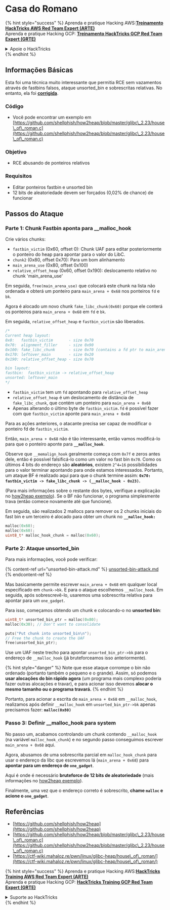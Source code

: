 # Casa do Romano

{% hint style="success" %}
Aprenda e pratique Hacking AWS:<img src="/.gitbook/assets/arte.png" alt="" data-size="line">[**Treinamento HackTricks AWS Red Team Expert (ARTE)**](https://training.hacktricks.xyz/courses/arte)<img src="/.gitbook/assets/arte.png" alt="" data-size="line">\
Aprenda e pratique Hacking GCP: <img src="/.gitbook/assets/grte.png" alt="" data-size="line">[**Treinamento HackTricks GCP Red Team Expert (GRTE)**<img src="/.gitbook/assets/grte.png" alt="" data-size="line">](https://training.hacktricks.xyz/courses/grte)

<details>

<summary>Apoie o HackTricks</summary>

* Verifique os [**planos de assinatura**](https://github.com/sponsors/carlospolop)!
* **Junte-se ao** 💬 [**grupo Discord**](https://discord.gg/hRep4RUj7f) ou ao [**grupo telegram**](https://t.me/peass) ou **siga-nos** no **Twitter** 🐦 [**@hacktricks\_live**](https://twitter.com/hacktricks\_live)**.**
* **Compartilhe truques de hacking enviando PRs para os repositórios** [**HackTricks**](https://github.com/carlospolop/hacktricks) e [**HackTricks Cloud**](https://github.com/carlospolop/hacktricks-cloud).

</details>
{% endhint %}

## Informações Básicas

Esta foi uma técnica muito interessante que permitia RCE sem vazamentos através de fastbins falsos, ataque unsorted\_bin e sobrescritas relativas. No entanto, ela foi [**corrigida**](https://sourceware.org/git/?p=glibc.git;a=commitdiff;h=b90ddd08f6dd688e651df9ee89ca3a69ff88cd0c).

### Código

* Você pode encontrar um exemplo em [https://github.com/shellphish/how2heap/blob/master/glibc\_2.23/house\_of\_roman.c](https://github.com/shellphish/how2heap/blob/master/glibc\_2.23/house\_of\_roman.c)

### Objetivo

* RCE abusando de ponteiros relativos

### Requisitos

* Editar ponteiros fastbin e unsorted bin
* 12 bits de aleatoriedade devem ser forçados (0,02% de chance) de funcionar

## Passos do Ataque

### Parte 1: Chunk Fastbin aponta para \_\_malloc\_hook

Crie vários chunks:

* `fastbin_victim` (0x60, offset 0): Chunk UAF para editar posteriormente o ponteiro do heap para apontar para o valor do LibC.
* `chunk2` (0x80, offset 0x70): Para um bom alinhamento
* `main_arena_use` (0x80, offset 0x100)
* `relative_offset_heap` (0x60, offset 0x190): deslocamento relativo no chunk 'main\_arena\_use'

Em seguida, `free(main_arena_use)` que colocará este chunk na lista não ordenada e obterá um ponteiro para `main_arena + 0x68` nos ponteiros `fd` e `bk`.

Agora é alocado um novo chunk `fake_libc_chunk(0x60)` porque ele conterá os ponteiros para `main_arena + 0x68` em `fd` e `bk`.

Em seguida, `relative_offset_heap` e `fastbin_victim` são liberados.
```c
/*
Current heap layout:
0x0:   fastbin_victim       - size 0x70
0x70:  alignment_filler     - size 0x90
0x100: fake_libc_chunk      - size 0x70 (contains a fd ptr to main_arena + 0x68)
0x170: leftover_main        - size 0x20
0x190: relative_offset_heap - size 0x70

bin layout:
fastbin:  fastbin_victim -> relative_offset_heap
unsorted: leftover_main
*/
```
* &#x20;`fastbin_victim` tem um `fd` apontando para `relative_offset_heap`
* &#x20;`relative_offset_heap` é um deslocamento de distância de `fake_libc_chunk`, que contém um ponteiro para `main_arena + 0x68`
* Apenas alterando o último byte de `fastbin_victim.fd` é possível fazer com que `fastbin_victim` aponte para `main_arena + 0x68`

Para as ações anteriores, o atacante precisa ser capaz de modificar o ponteiro fd de `fastbin_victim`.

Então, `main_arena + 0x68` não é tão interessante, então vamos modificá-lo para que o ponteiro aponte para **`__malloc_hook`**.

Observe que `__memalign_hook` geralmente começa com `0x7f` e zeros antes dele, então é possível falsificá-lo como um valor no fast bin `0x70`. Como os últimos 4 bits do endereço são **aleatórios**, existem `2^4=16` possibilidades para o valor terminar apontando para onde estamos interessados. Portanto, um ataque BF é realizado aqui para que o chunk termine assim: **`0x70: fastbin_victim -> fake_libc_chunk -> (__malloc_hook - 0x23)`.**

(Para mais informações sobre o restante dos bytes, verifique a explicação no [how2heap](https://github.com/shellphish/how2heap/blob/master/glibc\_2.23/house\_of\_roman.c)[ exemplo](https://github.com/shellphish/how2heap/blob/master/glibc\_2.23/house\_of\_roman.c)). Se o BF não funcionar, o programa simplesmente trava (então comece novamente até que funcione).

Em seguida, são realizados 2 mallocs para remover os 2 chunks iniciais do fast bin e um terceiro é alocado para obter um chunk no **`__malloc_hook:`**
```c
malloc(0x60);
malloc(0x60);
uint8_t* malloc_hook_chunk = malloc(0x60);
```
### Parte 2: Ataque unsorted\_bin

Para mais informações, você pode verificar:

{% content-ref url="unsorted-bin-attack.md" %}
[unsorted-bin-attack.md](unsorted-bin-attack.md)
{% endcontent-ref %}

Mas basicamente permite escrever `main_arena + 0x68` em qualquer local especificado em `chunk->bk`. E para o ataque escolhemos `__malloc_hook`. Em seguida, após sobrescrevê-lo, usaremos uma sobrescrita relativa para apontar para um `one_gadget`.

Para isso, começamos obtendo um chunk e colocando-o no **unsorted bin**:
```c
uint8_t* unsorted_bin_ptr = malloc(0x80);
malloc(0x30); // Don't want to consolidate

puts("Put chunk into unsorted_bin\n");
// Free the chunk to create the UAF
free(unsorted_bin_ptr);
```
Use um UAF neste trecho para apontar `unsorted_bin_ptr->bk` para o endereço de `__malloc_hook` (já bruteforceamos isso anteriormente).

{% hint style="danger" %}
Note que esse ataque corrompe o bin não ordenado (portanto também o pequeno e o grande). Assim, só podemos **usar alocações do bin rápido agora** (um programa mais complexo poderia fazer outras alocações e travar), e para acionar isso devemos **alocar o mesmo tamanho ou o programa travará.**
{% endhint %}

Portanto, para acionar a escrita de `main_arena + 0x68` em `__malloc_hook`, realizamos após definir `__malloc_hook` em `unsorted_bin_ptr->bk` apenas precisamos fazer: **`malloc(0x80)`**

### Passo 3: Definir \_\_malloc\_hook para system

No passo um, acabamos controlando um chunk contendo `__malloc_hook` (na variável `malloc_hook_chunk`) e no segundo passo conseguimos escrever `main_arena + 0x68` aqui.

Agora, abusamos de uma sobrescrita parcial em `malloc_hook_chunk` para usar o endereço da libc que escrevemos lá (`main_arena + 0x68`) para **apontar para um endereço de `one_gadget`**.

Aqui é onde é necessário **bruteforce de 12 bits de aleatoriedade** (mais informações no [how2heap](https://github.com/shellphish/how2heap/blob/master/glibc\_2.23/house\_of\_roman.c)[ exemplo](https://github.com/shellphish/how2heap/blob/master/glibc\_2.23/house\_of\_roman.c)).

Finalmente, uma vez que o endereço correto é sobrescrito, **chame `malloc` e acione o `one_gadget`**.

## Referências

* [https://github.com/shellphish/how2heap](https://github.com/shellphish/how2heap)
* [https://github.com/shellphish/how2heap/blob/master/glibc\_2.23/house\_of\_roman.c](https://github.com/shellphish/how2heap/blob/master/glibc\_2.23/house\_of\_roman.c)
* [https://ctf-wiki.mahaloz.re/pwn/linux/glibc-heap/house\_of\_roman/](https://ctf-wiki.mahaloz.re/pwn/linux/glibc-heap/house\_of\_roman/)

{% hint style="success" %}
Aprenda e pratique Hacking AWS:<img src="/.gitbook/assets/arte.png" alt="" data-size="line">[**HackTricks Training AWS Red Team Expert (ARTE)**](https://training.hacktricks.xyz/courses/arte)<img src="/.gitbook/assets/arte.png" alt="" data-size="line">\
Aprenda e pratique Hacking GCP: <img src="/.gitbook/assets/grte.png" alt="" data-size="line">[**HackTricks Training GCP Red Team Expert (GRTE)**<img src="/.gitbook/assets/grte.png" alt="" data-size="line">](https://training.hacktricks.xyz/courses/grte)

<details>

<summary>Suporte ao HackTricks</summary>

* Confira os [**planos de assinatura**](https://github.com/sponsors/carlospolop)!
* **Junte-se ao** 💬 [**grupo Discord**](https://discord.gg/hRep4RUj7f) ou ao [**grupo telegram**](https://t.me/peass) ou **siga-nos** no **Twitter** 🐦 [**@hacktricks\_live**](https://twitter.com/hacktricks\_live)**.**
* **Compartilhe truques de hacking enviando PRs para os repositórios do** [**HackTricks**](https://github.com/carlospolop/hacktricks) e [**HackTricks Cloud**](https://github.com/carlospolop/hacktricks-cloud).

</details>
{% endhint %}
